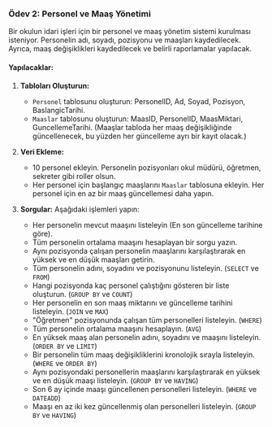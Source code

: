 ﻿### Ödev 2: **Personel ve Maaş Yönetimi**

Bir okulun idari işleri için bir personel ve maaş yönetim sistemi kurulması isteniyor. Personelin adı, soyadı, pozisyonu ve maaşları kaydedilecek. Ayrıca, maaş değişiklikleri kaydedilecek ve belirli raporlamalar yapılacak.

#### Yapılacaklar:

1.  **Tabloları Oluşturun:**
    
    -   `Personel` tablosunu oluşturun: PersonelID, Ad, Soyad, Pozisyon, BaslangicTarihi.
    -   `Maaslar` tablosunu oluşturun: MaasID, PersonelID, MaasMiktari, GuncellemeTarihi. (Maaşlar tabloda her maaş değişikliğinde güncellenecek, bu yüzden her güncelleme ayrı bir kayıt olacak.)
2.  **Veri Ekleme:**
    
    -   10 personel ekleyin. Personelin pozisyonları okul müdürü, öğretmen, sekreter gibi roller olsun.
    -   Her personel için başlangıç maaşlarını `Maaslar` tablosuna ekleyin. Her personel için en az bir maaş güncellemesi daha yapın.
3.  **Sorgular:** Aşağıdaki işlemleri yapın:
    -   Her personelin mevcut maaşını listeleyin (En son güncelleme tarihine göre).
    -   Tüm personelin ortalama maaşını hesaplayan bir sorgu yazın.
    -   Aynı pozisyonda çalışan personelin maaşlarını karşılaştırarak en yüksek ve en düşük maaşları getirin.
    -   Tüm personelin adını, soyadını ve pozisyonunu listeleyin. (`SELECT` ve `FROM`)
    -   Hangi pozisyonda kaç personel çalıştığını gösteren bir liste oluşturun. (`GROUP BY` ve `COUNT`)
    -   Her personelin en son maaş miktarını ve güncelleme tarihini listeleyin. (`JOIN` ve `MAX`)
    -   "Öğretmen" pozisyonunda çalışan tüm personelleri listeleyin. (`WHERE`)
    -   Tüm personelin ortalama maaşını hesaplayın. (`AVG`)
    -   En yüksek maaş alan personelin adını, soyadını ve maaşını listeleyin. (`ORDER BY` ve `LIMIT`)
    -   Bir personelin tüm maaş değişikliklerini kronolojik sırayla listeleyin. (`WHERE` ve `ORDER BY`)
    -   Aynı pozisyondaki personellerin maaşlarını karşılaştırarak en yüksek ve en düşük maaşı listeleyin. (`GROUP BY` ve `HAVING`)
    -   Son 6 ay içinde maaşı güncellenen personelleri listeleyin. (`WHERE` ve `DATEADD`)
    -   Maaşı en az iki kez güncellenmiş olan personelleri listeleyin. (`GROUP BY` ve `HAVING`) 
